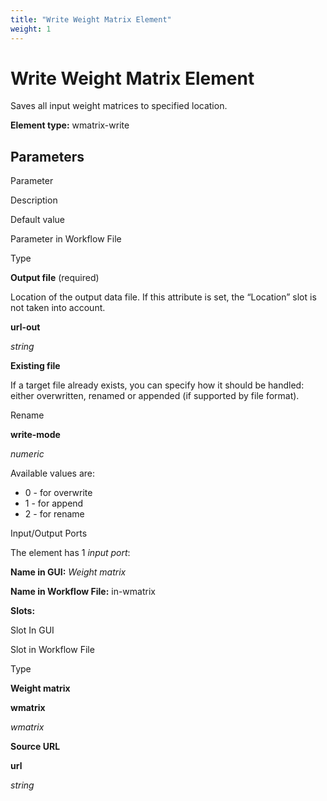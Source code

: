 ```yaml
---
title: "Write Weight Matrix Element"
weight: 1
---
```



# Write Weight Matrix Element

Saves all input weight matrices to specified location.

**Element type:** wmatrix-write

Parameters
----------

Parameter

Description

Default value

Parameter in Workflow File

Type

**Output file** (required)

Location of the output data file. If this attribute is set, the “Location” slot is not taken into account.



**url-out**

_string_

**Existing file**

If a target file already exists, you can specify how it should be handled: either overwritten, renamed or appended (if supported by file format).

Rename

**write-mode**

_numeric_

Available values are:

*   0 - for overwrite
*   1 - for append
*   2 - for rename

Input/Output Ports

The element has 1 _input port_:

**Name in GUI:** _Weight matrix_

**Name in Workflow File:** in-wmatrix

**Slots:**

Slot In GUI

Slot in Workflow File

Type

**Weight matrix**

**wmatrix**

_wmatrix_

**Source URL**

**url**

_string_
